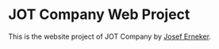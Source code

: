 # JOT Company Web Project

This is the website project of JOT Company by [Josef Erneker](josef.erneker@gmail.com).